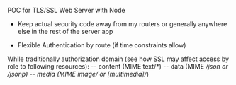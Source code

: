 POC for TLS/SSL Web Server with Node

- Keep actual security code away from my routers or generally anywhere else in the rest of the server app

- Flexible Authentication by route (if time constraints allow)

While traditionally authorization domain (see how SSL may affect access by role to following resources):
-- content (MIME text/*)
-- data (MIME */json or */jsonp)
-- media (MIME image/* or [multimedia]/*)